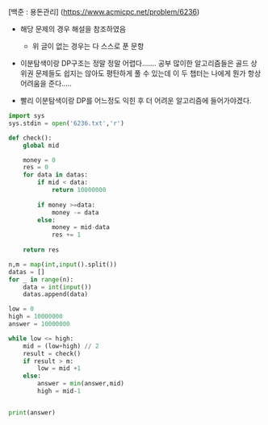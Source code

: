 [백준 : 용돈관리] (https://www.acmicpc.net/problem/6236)



- 해당 문제의 경우 해설을 참조하였음
  - 위 글이 없는 경우는 다 스스로 푼 문항



- 이분탐색이랑 DP구조는 정말 정말 어렵다....... 공부 많이한 알고리즘들은 골드 상위권 문제들도 쉽지는 않아도 평탄하게 풀 수 있는데 이 두 챕터는 나에게 뭔가 항상 어려움을 준다.....
- 빨리 이분탐색이랑 DP를 어느정도 익힌 후 더 어려운 알고리즘에 들어가야겠다.



```python
import sys
sys.stdin = open('6236.txt','r')

def check():
    global mid

    money = 0
    res = 0
    for data in datas:
        if mid < data:
            return 10000000
        
        if money >=data:
            money -= data
        else:
            money = mid-data
            res += 1
    
    return res

n,m = map(int,input().split())
datas = []
for _ in range(n):
    data = int(input())
    datas.append(data)

low = 0
high = 10000000
answer = 10000000

while low <= high:
    mid = (low+high) // 2
    result = check()
    if result > m:
        low = mid +1 
    else:
        answer = min(answer,mid)
        high = mid-1


print(answer)

```

